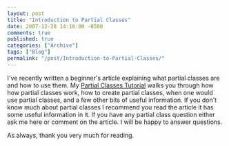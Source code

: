 ```yaml
---
layout: post
title: "Introduction to Partial Classes"
date: 2007-12-28 14:18:00 -0500
comments: true
published: true
categories: ["Archive"]
tags: ["Blog"]
permalink: "/post/Introduction-to-Partial-Classes/"
---
```

<!-- more -->



<p>I've recently written a beginner's article explaining what partial classes are and how to use them. My <a href="http://aspalliance.com/1536_Understanding_and_Using_Partial_Classes_in_C" target="_blank">Partial Classes Tutorial</a> walks you through how how partial classes work, how to create partial classes, when one would use partial classes, and a few other bits of useful information. If you don't know much about partial classes I recommend you read the article it has some useful information in it. If you have any partial class question either ask me here or comment on the article. I will be happy to answer questions.</p>
<p>As always, thank you very much for reading.</p>
